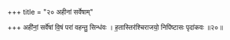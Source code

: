 +++
title = "२० अहीनां सर्वेषाम्"

+++
अही॑नां॒ सर्वे॑षां वि॒षं परा॑ वहन्तु॒ सिन्ध॑वः । ह॒तास्तिर॑श्चिराजयो॒ निपि॑ष्टासः पृदा॑कवः ॥२०॥  